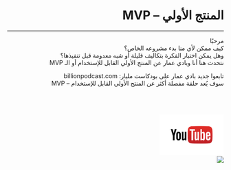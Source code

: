 <div dir="auto">
  <h1>
    المنتج الأولي – MVP
  </h1>
  <hr>
  <p>
  مرحبًا
        <br>
كيف ممكن لأي منا بدء مشروعه الخاص؟
    <br>
وهل يمكن اختبار الفكرة بتكاليف قليلة أو شبه معدومة قبل تنفيذها؟
        <br>
نتحدث هنا أنا وبادي عمار عن المنتج الأولي القابل للإستخدام أو الـ MVP
  </p>
  <p>
تابعوا جديد بادي عمار على بودكاست مليار: billionpodcast.com
    <br>
سوف يُعد حلقة مفصلة أكثر عن المنتج الأولي القابل للإستخدام – MVP
  </p>
<br>
<br>
<br>
    <a href="https://www.youtube.com/watch?v=AGLHmDaFTBA"><img width="150em" src="/images/youtube-logo.png"></a>
  <br>
  <a href="https://www.youtube.com/watch?v=AGLHmDaFTBA"><img src="https://img.youtube.com/vi/AGLHmDaFTBA/0.jpg"></a>

  
</div>
